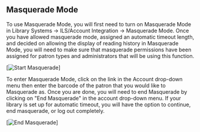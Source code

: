 ## Masquerade Mode

To use Masquerade Mode, you will first need to turn on Masquerade Mode in Library Systems -> ILS/Account Integration -> Masquerade Mode. Once you have allowed masquerade mode, assigned an automatic timeout length, and decided on allowing the display of reading history in Masquerade Mode, you will need to make sure that masquerade permissions have been assigned for patron types and administrators that will be using this function.

[![Start Masquerade](/manual/images/Start-Masq.png)]

To enter Masquerade Mode, click on the link in the Account drop-down menu then enter the barcode of the patron that you would like to Masquerade as. Once you are done, you will need to end Masquerade by clicking on "End Masquerade" in the account drop-down menu. If your library is set up for automatic timeout, you will have the option to continue, end masquerade, or log out completely.

[![End Masquerade](/manual/images/End-Masq.png)]
